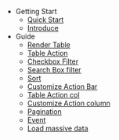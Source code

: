 - Getting Start
  - [Quick Start](quickstart)
  - [Introduce](introduce)
- Guide
  - [Render Table](renderTable)
  - [Table Action](tableAction)
  - [Checkbox Filter](checkboxFilter)
  - [Search Box filter](searchBoxFilter)
  - [Sort](sort)
  - [Customize Action Bar](defineActionBar)
  - [Table Action col](tableActionCol)
  - [Customize Action column](defineActionCol)
  - [Pagination](pagination)
  - [Event](event)
  - [Load massive data](serverData)
